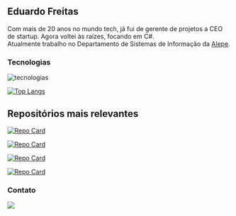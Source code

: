 ## Eduardo Freitas

Com mais de 20 anos no mundo tech, já fui de gerente de projetos a CEO de startup. 
Agora voltei às raízes, focando em C#. 
<br>Atualmente trabalho no Departamento de Sistemas de Informação da [Alepe](https://www.alepe.pe.gov.br).

### Tecnologias

<div style="display: inline_block">
    <img align="center" alt="tecnologias" src="https://skillicons.dev/icons?i=dotnet,python,php">
</div>
<p></p>

[![Top Langs](https://github-readme-stats.vercel.app/api/top-langs/?username=eduardoboca&hide=html,css)](https://github.com/eduardoboca/github-readme-stats)

## Repositórios mais relevantes

[![Repo Card](https://github-readme-stats.vercel.app/api/pin/?username=eduardoboca&repo=whatsapp-bot&bg_color=000&border_color=30A3DC&show_icons=true&icon_color=30A3DC&title_color=E94D5F&text_color=FFF)](https://github.com/eduardoboca/whatsapp-bot)

[![Repo Card](https://github-readme-stats.vercel.app/api/pin/?username=eduardoboca&repo=desafio-balta-may-the-fourth-backend&bg_color=000&border_color=30A3DC&show_icons=true&icon_color=30A3DC&title_color=E94D5F&text_color=FFF)](https://github.com/eduardoboca/desafio-balta-may-the-fourth-backend)

[![Repo Card](https://github-readme-stats.vercel.app/api/pin/?username=eduardoboca&repo=carnacode-balta-2024-webapp-blazor-pwa&bg_color=000&border_color=30A3DC&show_icons=true&icon_color=30A3DC&title_color=E94D5F&text_color=FFF)](https://github.com/eduardoboca/carnacode-balta-2024-webapp-blazor-pwa)

[![Repo Card](https://github-readme-stats.vercel.app/api/pin/?username=eduardoboca&repo=cursodevops-kube-news&bg_color=000&border_color=30A3DC&show_icons=true&icon_color=30A3DC&title_color=E94D5F&text_color=FFF)](https://github.com/eduardoboca/cursodevops-kube-news)




### Contato
  <a href="https://www.linkedin.com/in/eduardo-freitas-ehff/" target="_blank"><img src="https://skillicons.dev/icons?i=linkedin"></a> 
  
<!--
**eduardoboca/eduardoboca** is a ✨ _special_ ✨ repository because its `README.md` (this file) appears on your GitHub profile.

Here are some ideas to get you started:

- 🔭 I’m currently working on ...
- 🌱 I’m currently learning ...
- 👯 I’m looking to collaborate on ...
- 🤔 I’m looking for help with ...
- 💬 Ask me about ...
- 📫 How to reach me: ...
- 😄 Pronouns: ...
- ⚡ Fun fact: ...
-->
